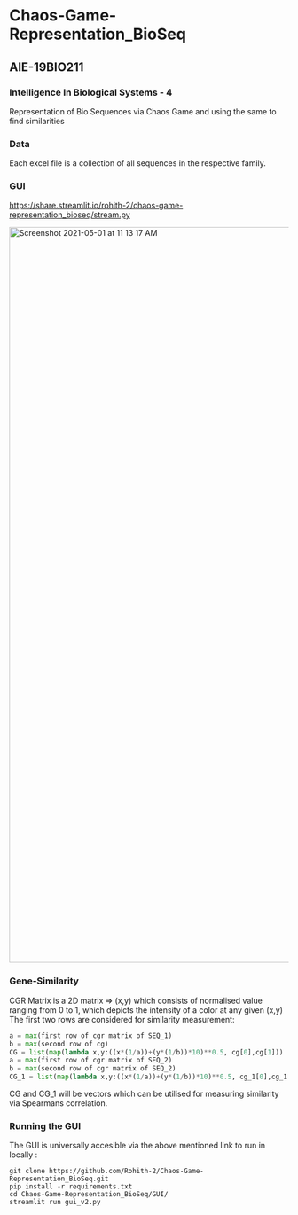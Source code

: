 # Chaos-Game-Representation_BioSeq
## AIE-19BIO211
### Intelligence In Biological Systems - 4
Representation of Bio Sequences via Chaos Game and using the same to find similarities

### Data
Each excel file is a collection of all sequences in the respective family. 

### GUI
https://share.streamlit.io/rohith-2/chaos-game-representation_bioseq/stream.py  

<img width="1327" alt="Screenshot 2021-05-01 at 11 13 17 AM" src="https://user-images.githubusercontent.com/55501708/116772668-483cca00-aa6e-11eb-8727-06e945e1ea9a.png">


### Gene-Similarity
CGR Matrix is a 2D matrix => (x,y) which consists of normalised value ranging from 0 to 1, which depicts the intensity of a color at any given (x,y)  
The first two rows are considered for similarity measurement:  
```Python
a = max(first row of cgr matrix of SEQ_1)
b = max(second row of cg)
CG = list(map(lambda x,y:((x*(1/a))+(y*(1/b))*10)**0.5, cg[0],cg[1]))
a = max(first row of cgr matrix of SEQ_2)
b = max(second row of cgr matrix of SEQ_2)
CG_1 = list(map(lambda x,y:((x*(1/a))+(y*(1/b))*10)**0.5, cg_1[0],cg_1[1]))
```

CG and CG_1 will be vectors which can be utilised for measuring similarity via Spearmans correlation. 

### Running the GUI
The GUI is universally accesible via the above mentioned link to run in locally :  
```
git clone https://github.com/Rohith-2/Chaos-Game-Representation_BioSeq.git
pip install -r requirements.txt  
cd Chaos-Game-Representation_BioSeq/GUI/
streamlit run gui_v2.py 
```
